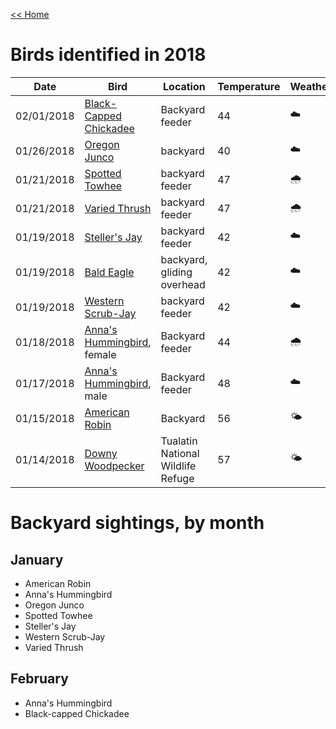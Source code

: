 [<< Home](../README.md)

# Birds identified in 2018 

| Date  | Bird | Location | Temperature | Weather |
| ------------- | ------------- | ------------- | ------------- | ------------- |
| 02/01/2018 | [Black-Capped Chickadee](https://www.allaboutbirds.org/guide/Black-capped_Chickadee/id) | Backyard feeder | 44 | ☁️ |
| 01/26/2018 | [Oregon Junco](https://oregonencyclopedia.org/articles/oregon_junco/) | backyard | 40 | ☁️ |
| 01/21/2018 | [Spotted Towhee](https://www.allaboutbirds.org/guide/Spotted_Towhee/id) | backyard feeder | 47 | 🌧 |
| 01/21/2018 | [Varied Thrush](https://www.allaboutbirds.org/guide/Varied_Thrush/id) | backyard feeder | 47 | 🌧 |
| 01/19/2018 | [Steller's Jay](https://www.allaboutbirds.org/guide/Stellers_Jay/id) | backyard feeder | 42 | ☁️ |
| 01/19/2018 | [Bald Eagle](https://www.allaboutbirds.org/guide/Bald_Eagle/id) | backyard, gliding overhead | 42 | ☁️ |
| 01/19/2018 | [Western Scrub-Jay](http://audubonportland.org/local-birding/kids-guide/backyard-birds/scrub-jay) | backyard feeder | 42 | ☁️ |
| 01/18/2018 | [Anna's Hummingbird](https://www.allaboutbirds.org/guide/Annas_Hummingbird/id), female | Backyard feeder | 44 | 🌧 |
| 01/17/2018 | [Anna's Hummingbird](https://www.allaboutbirds.org/guide/Annas_Hummingbird/id), male | Backyard feeder | 48 | ☁️ |
| 01/15/2018  | [American Robin](https://www.allaboutbirds.org/guide/American_Robin/id)  | Backyard | 56 | 🌤 |
| 01/14/2018 | [Downy Woodpecker](https://www.allaboutbirds.org/guide/Downy_Woodpecker/id) | Tualatin National Wildlife Refuge | 57 | 🌤 |


# Backyard sightings, by month 

## January 

- American Robin
- Anna's Hummingbird
- Oregon Junco 
- Spotted Towhee 
- Steller's Jay 
- Western Scrub-Jay 
- Varied Thrush

## February 

- Anna's Hummingbird 
- Black-capped Chickadee
